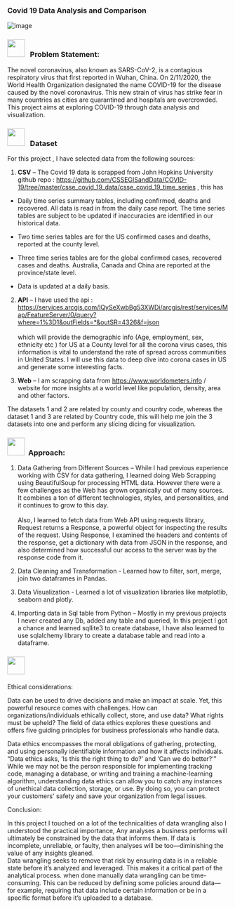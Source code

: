 ### Covid 19 Data Analysis and Comparison
![image](https://user-images.githubusercontent.com/13950516/162676269-ab24f4ed-7089-44de-bc64-64c2ae6b0710.png)


### <img src="https://user-images.githubusercontent.com/13950516/162672483-4d953e53-2d6b-49d6-81ba-e7daa4a54351.png" width="40" height="40" /> &nbsp; Problem Statement:
The novel coronavirus, also known as SARS-CoV-2, is a contagious respiratory virus that first reported in Wuhan, China. On 2/11/2020, the World Health Organization designated the name COVID-19 for the disease caused by the novel coronavirus. This new strain of virus has strike fear in many countries as cities are quarantined and hospitals are overcrowded. 
This project aims at exploring COVID-19 through data analysis and visualization.


### <img src="https://user-images.githubusercontent.com/13950516/162672846-869bf047-63a7-489f-9b33-4f4a3beab1b2.png" width="40" height="40" /> &nbsp; Dataset
For this project , I have selected data from the following sources:

1.	**CSV** – The Covid 19 data is scrapped from John Hopkins University github repo : https://github.com/CSSEGISandData/COVID-19/tree/master/csse_covid_19_data/csse_covid_19_time_series , this has 

  - Daily time series summary tables, including confirmed, deaths and recovered. All data is read in from the daily case report. The time series tables are subject to be updated if inaccuracies are identified in our historical data.
  
  - Two time series tables are for the US confirmed cases and deaths, reported at the county level.
  
  - Three time series tables are for the global confirmed cases, recovered cases and deaths. Australia, Canada and China are reported at the province/state level.
  
  - Data is updated at a daily basis.

2.	**API** – I have used the api : https://services.arcgis.com/lQySeXwbBg53XWDi/arcgis/rest/services/Map/FeatureServer/0/query?where=1%3D1&outFields=*&outSR=4326&f=json <br/> <br/> which will provide the demographic info (Age, employment, sex, ethnicity etc ) for US at a County level for all the corona virus cases, this  information is vital to understand the rate of spread across communities in United States. I will use this data to deep dive into corona cases in US and generate some interesting facts.

3.	**Web** – I am scrapping data from https://www.worldometers.info / website for more insights at a world level like population, density, area and other factors.

 
The datasets 1 and 2 are related by county and country code, whereas the dataset 1 and 3 are related by Country code, this will help me join the 3 datasets into one and perform any slicing dicing for visualization.


### <img src="https://user-images.githubusercontent.com/13950516/162673345-5ea37d71-b9e4-47b7-aa6e-c43921d7b2d0.png" width="40" height="40" />&nbsp; Approach:

1. Data Gathering from Different Sources – While I had previous experience working with CSV for data gathering, I learned doing Web Scrapping using BeautifulSoup for processing HTML data. However there were a few challenges as the Web has grown organically out of many sources. It combines a ton of different technologies, styles, and personalities, and it continues to grow to this day.
<br/> <br/> Also, I learned to fetch data from Web API using requests library, Request returns а Response, a powerful object for inspecting the results of the  request. Using Response, I examined the headers and contents of the response, get a dictionary with data from JSON in the response, and also determined how successful our access to the server was by the response code from it. 

2. Data Cleaning and Transformation  - Learned how to filter, sort, merge, join two dataframes in Pandas.

3. Data Visualization  - Learned a lot of visualization libraries like matplotlib, seaborn and plotly.

4. Importing data in Sql table from Python – Mostly in my previous projects I never created any Db, added any table and queried, In this project I got a chance and learned sqllite3 to create database, I have also learned to use sqlalchemy library to create a database table and read into a dataframe.


### <img src="https://user-images.githubusercontent.com/13950516/162673481-c1ce4edf-5240-43be-ae07-e7ef061be0c6.png" width="40" height="40" />&nbsp; 

Ethical considerations:

Data can be used to drive decisions and make an impact at scale. Yet, this powerful resource comes with challenges. How can organizations/individuals ethically collect, store, and use data? What rights must be upheld? The field of data ethics explores these questions and offers five guiding principles for business professionals who handle data.

Data ethics encompasses the moral obligations of gathering, protecting, and using personally identifiable information and how it affects individuals. “Data ethics asks, ‘Is this the right thing to do?’ and ‘Can we do better?’” While we may not be the person responsible for implementing tracking code, managing a database, or writing and training a machine-learning algorithm, understanding data ethics can allow you to catch any instances of unethical data collection, storage, or use. By doing so, you can protect your customers' safety and save your organization from legal issues.

Conclusion:

In this project I touched on a lot of the technicalities of data wrangling also I understood the practical importance, Any analyses a business performs will ultimately be constrained by the data that informs them. If data is incomplete, unreliable, or faulty, then analyses will be too—diminishing the value of any insights gleaned. <br/>
Data wrangling seeks to remove that risk by ensuring data is in a reliable state before it’s analyzed and leveraged. This makes it a critical part of the analytical process. when done manually data wrangling can be time-consuming. This can be reduced by defining some policies around data—for example, requiring that data include certain information or be in a specific format before it’s uploaded to a database.


